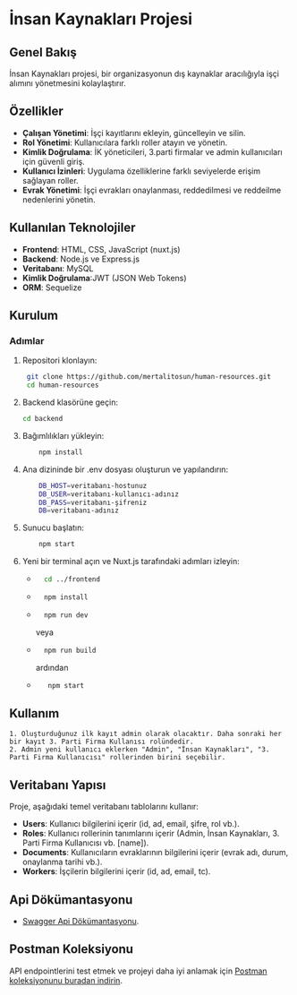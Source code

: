 # İnsan Kaynakları Projesi

## Genel Bakış

İnsan Kaynakları projesi, bir organizasyonun dış kaynaklar aracılığıyla işçi alımını yönetmesini kolaylaştırır.

## Özellikler

- **Çalışan Yönetimi**: İşçi kayıtlarını ekleyin, güncelleyin ve silin.
- **Rol Yönetimi**: Kullanıcılara farklı roller atayın ve yönetin.
- **Kimlik Doğrulama**: İK yöneticileri, 3.parti firmalar ve admin kullanıcıları için güvenli giriş.
- **Kullanıcı İzinleri**: Uygulama özelliklerine farklı seviyelerde erişim sağlayan roller.
- **Evrak Yönetimi**: İşçi evrakları onaylanması, reddedilmesi ve reddeilme nedenlerini yönetin.

## Kullanılan Teknolojiler

- **Frontend**: HTML, CSS, JavaScript (nuxt.js)
- **Backend**: Node.js ve Express.js
- **Veritabanı**: MySQL
- **Kimlik Doğrulama**:JWT (JSON Web Tokens)
- **ORM**: Sequelize

## Kurulum


### Adımlar



1. Repositori klonlayın:
   ```bash
    git clone https://github.com/mertalitosun/human-resources.git
    cd human-resources
   ```

2. Backend klasörüne geçin:
    ```bash
    cd backend
   ```
3. Bağımlılıkları yükleyin:
    ```bash
        npm install
    ```
4. Ana dizininde bir .env dosyası oluşturun ve yapılandırın:
    ```bash
        DB_HOST=veritabanı-hostunuz
        DB_USER=veritabanı-kullanıcı-adınız
        DB_PASS=veritabanı-şifreniz
        DB=veritabanı-adınız
    ```
5. Sunucu başlatın:
    ```bash
        npm start
    ```
6. Yeni bir terminal açın ve Nuxt.js tarafındaki adımları izleyin:
    - ```bash
        cd ../frontend
        ``` 
    - ```bash
        npm install
        ``` 
    - ```bash
        npm run dev 
        ``` 
        veya

    - ```bash
        npm run build
        ```
      ardından
    - ```bash
         npm start
      ```
## Kullanım
    1. Oluşturduğunuz ilk kayıt admin olarak olacaktır. Daha sonraki her bir kayıt 3. Parti Firma Kullanısı rolündedir.
    2. Admin yeni kullanıcı eklerken "Admin", "İnsan Kaynakları", "3. Parti Firma Kullanıcısı" rollerinden birini seçebilir.

## Veritabanı Yapısı

Proje, aşağıdaki temel veritabanı tablolarını kullanır:

- **Users**: Kullanıcı bilgilerini içerir (id, ad, email, şifre, rol vb.).
- **Roles**: Kullanıcı rollerinin tanımlarını içerir (Admin, İnsan Kaynakları, 3. Parti Firma Kullanıcısı vb. [name]).
- **Documents**: Kullanıcıların evraklarının bilgilerini içerir (evrak adı, durum, onaylanma tarihi vb.).
- **Workers**: İşçilerin bilgilerini içerir (id, ad, email, tc).

## Api Dökümantasyonu

- [Swagger Api Dökümantasyonu](http://localhost:8000/api-docs/).

## Postman Koleksiyonu

API endpointlerini test etmek ve projeyi daha iyi anlamak için [Postman koleksiyonunu buradan indirin](./postman/human-resources.postman_collection.json).
